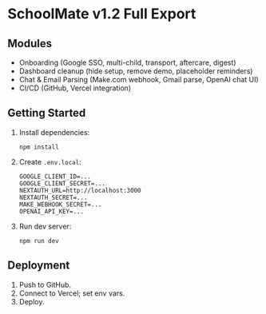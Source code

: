 # SchoolMate v1.2 Full Export

## Modules
- Onboarding (Google SSO, multi-child, transport, aftercare, digest)
- Dashboard cleanup (hide setup, remove demo, placeholder reminders)
- Chat & Email Parsing (Make.com webhook, Gmail parse, OpenAI chat UI)
- CI/CD (GitHub, Vercel integration)

## Getting Started

1. Install dependencies:
   ```
   npm install
   ```
2. Create `.env.local`:
   ```
   GOOGLE_CLIENT_ID=...
   GOOGLE_CLIENT_SECRET=...
   NEXTAUTH_URL=http://localhost:3000
   NEXTAUTH_SECRET=...
   MAKE_WEBHOOK_SECRET=...
   OPENAI_API_KEY=...
   ```
3. Run dev server:
   ```
   npm run dev
   ```

## Deployment
1. Push to GitHub.
2. Connect to Vercel; set env vars.
3. Deploy.
<!-- trigger build -->

